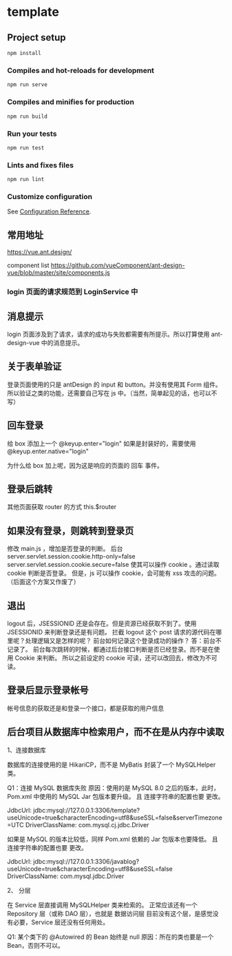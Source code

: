 # template

## Project setup
```
npm install
```

### Compiles and hot-reloads for development
```
npm run serve
```

### Compiles and minifies for production
```
npm run build
```

### Run your tests
```
npm run test
```

### Lints and fixes files
```
npm run lint
```

### Customize configuration
See [Configuration Reference](https://cli.vuejs.org/config/).

## 常用地址
https://vue.ant.design/

component list
https://github.com/vueComponent/ant-design-vue/blob/master/site/components.js

### login 页面的请求规范到 LoginService 中
## 消息提示
login 页面涉及到了请求，请求的成功与失败都需要有所提示。所以打算使用 ant-design-vue 中的消息提示。

## 关于表单验证
登录页面使用的只是 antDesign 的 input 和 button。并没有使用其 Form 组件。
所以验证之类的功能，还需要自己写在 js 中。（当然，简单起见的话，也可以不写）

## 回车登录

给 box 添加上一个 @keyup.enter="login" 
如果是封装好的，需要使用 @keyup.enter.native="login"

为什么给 box 加上呢，因为这是响应的页面的 回车 事件。

## 登录后跳转


其他页面获取 router 的方式 this.$router

## 如果没有登录，则跳转到登录页

修改 main.js ，增加是否登录的判断。
后台  
server.servlet.session.cookie.http-only=false
server.servlet.session.cookie.secure=false
使其可以操作 cookie 。通过读取 cookie 判断是否登录。
但是，js 可以操作 cookie，会可能有 xss 攻击的问题。
（后面这个方案又作废了）

## 退出

logout 后，JSESSIONID 还是会存在。但是资源已经获取不到了。使用 JSESSIONID 来判断登录还是有问题。
拦截 logout 这个 post 请求的源代码在哪里呢？处理逻辑又是怎样的呢？
前台如何记录这个登录成功的操作？
答：前台不记录了。
前台每次跳转的时候，都通过后台接口判断是否已经登录。而不是在使用 Cookie 来判断。
所以之前设定的 cookie 可读，还可以改回去，修改为不可读。

## 登录后显示登录帐号

帐号信息的获取还是和登录一个接口，都是获取的用户信息

## 后台项目从数据库中检索用户，而不在是从内存中读取

1、连接数据库

数据库的连接使用的是  HikariCP，而不是 MyBatis
封装了一个 MySQLHelper 类。

Q1：连接 MySQL 数据库失败
原因：使用的是 MySQL 8.0 之后的版本，此时，Pom.xml 中使用的 MySQL Jar 包版本要升级。
且 连接字符串的配置也要 更改。

JdbcUrl: jdbc:mysql://127.0.0.1:3306/template?useUnicode=true&characterEncoding=utf8&useSSL=false&serverTimezone=UTC
DriverClassName: com.mysql.cj.jdbc.Driver

如果是 MySQL 的版本比较低，同样 Pom.xml 依赖的 Jar 包版本也要降低。
且 连接字符串的配置也要 更改。

JdbcUrl: jdbc:mysql://127.0.0.1:3306/javablog?useUnicode=true&characterEncoding=utf8&useSSL=false
DriverClassName: com.mysql.jdbc.Driver
   
2、 分层

在 Service 层直接调用 MySQLHelper 类来检索的。
正常应该还有一个 Repository 层（或称 DAO 层），也就是 数据访问层
目前没有这个层，是感觉没有必要，Service 层还没有任何用处。

Q1: 某个类下的 @Autowired 的 Bean 始终是 null
原因：所在的类也要是一个 Bean，否则不可以。

